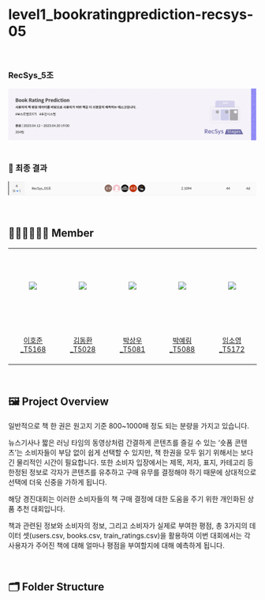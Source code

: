 # level1_bookratingprediction-recsys-05

&nbsp;
### RecSys_5조
![image](readme_img/book_rating_image.png)
&nbsp;

### 🥈 최종 결과

![image2](readme_img/result.png)

&nbsp;

## 🙋🏻‍♂️🙋🏻‍♀️  Member
<table align="center">
  <tr height="155px">
    <td align="center" width="150px">
      <a href="https://github.com/ghwns82"><img src="https://avatars.githubusercontent.com/u/68892482?v=4"/></a>
    </td>
    <td align="center" width="150px">
      <a href="https://github.com/dhkim77000"><img src="https://avatars.githubusercontent.com/u/89527573?v=4"/></a>
    </td>
    <td align="center" width="150px">
      <a href="https://github.com/sangwu99"><img src="https://avatars.githubusercontent.com/u/51920102?v=4"/></a>
    </td>
    <td align="center" width="150px">
      <a href="https://github.com/y2r1m"><img src="https://avatars.githubusercontent.com/u/69053602?v=4"/></a>
    </td>
    <td align="center" width="150px">
      <a href="https://github.com/AI-soyoung"><img src="https://avatars.githubusercontent.com/u/126646180?v=4"/></a>
    </td>
  </tr>
  <tr height="80px">
    <td align="center" width="150px">
      <a href="https://github.com/ghwns82">이호준_T5168</a>
    </td>
    <td align="center" width="150px">
      <a href="https://github.com/dhkim77000">김동환_T5028</a>
    </td>
    <td align="center" width="150px">
      <a href="https://github.com/sangwu99">박상우_T5081</a>
    </td>
    <td align="center" width="150px">
      <a href="https://github.com/y2r1m">박예림_T5088</a>
    </td>
    <td align="center" width="150px">
      <a href="https://github.com/AI-soyoung">임소영_T5172</a>
    </td>
  </tr>
</table>
&nbsp;

## 🖼️ Project Overview

일반적으로 책 한 권은 원고지 기준 800~1000매 정도 되는 분량을 가지고 있습니다.

뉴스기사나 짧은 러닝 타임의 동영상처럼 간결하게 콘텐츠를 즐길 수 있는 ‘숏폼 콘텐츠’는 소비자들이 부담 없이 쉽게 선택할 수 있지만, 책 한권을 모두 읽기 위해서는 보다 긴 물리적인 시간이 필요합니다. 또한 소비자 입장에서는 제목, 저자, 표지, 카테고리 등 한정된 정보로 각자가 콘텐츠를 유추하고 구매 유무를 결정해야 하기 때문에 상대적으로 선택에 더욱 신중을 가하게 됩니다.

해당 경진대회는 이러한 소비자들의 책 구매 결정에 대한 도움을 주기 위한 개인화된 상품 추천 대회입니다.

책과 관련된 정보와 소비자의 정보, 그리고 소비자가 실제로 부여한 평점, 총 3가지의 데이터 셋(users.csv, books.csv, train_ratings.csv)을 활용하여 이번 대회에서는 각 사용자가 주어진 책에 대해 얼마나 평점을 부여할지에 대해 예측하게 됩니다.

&nbsp;


## 🗂️ Folder Structure
